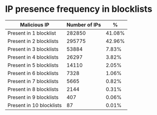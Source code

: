 # IP presence frequency in blocklists
| Malicious IP | Number of IPs | % |
|----|----|----|
| Present in 1 blocklist | 282850 | 41.08% |
| Present in 2 blocklists | 295775 | 42.96% |
| Present in 3 blocklists | 53884 | 7.83% |
| Present in 4 blocklists | 26297 | 3.82% |
| Present in 5 blocklists | 14110 | 2.05% |
| Present in 6 blocklists | 7328 | 1.06% |
| Present in 7 blocklists | 5665 | 0.82% |
| Present in 8 blocklists | 2144 | 0.31% |
| Present in 9 blocklists | 407 | 0.06% |
| Present in 10 blocklists | 87 | 0.01% |
